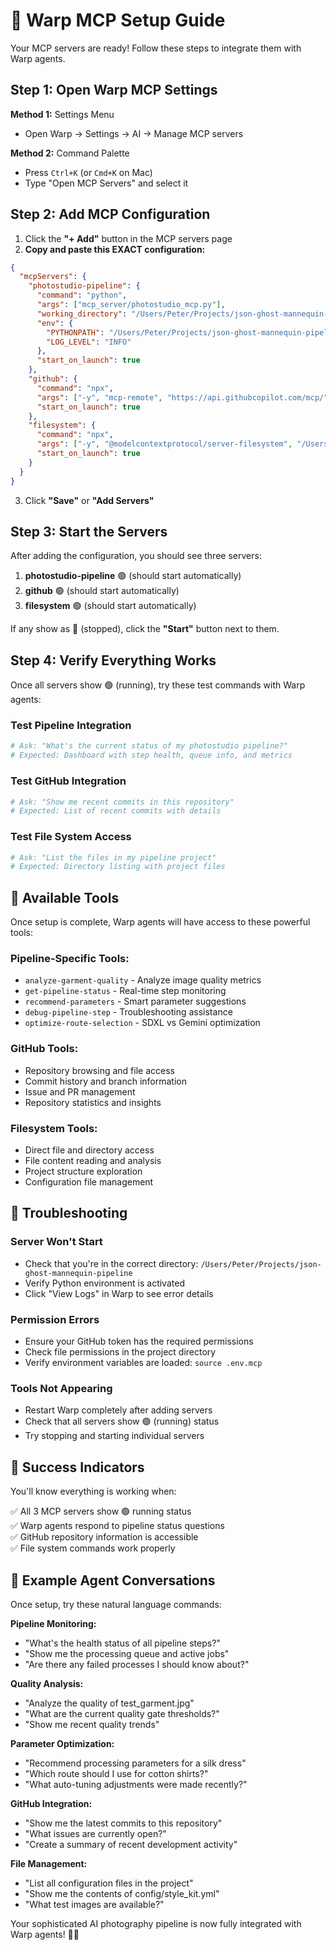 # 🚀 Warp MCP Setup Guide

Your MCP servers are ready! Follow these steps to integrate them with Warp agents.

## Step 1: Open Warp MCP Settings

**Method 1:** Settings Menu
- Open Warp → Settings → AI → Manage MCP servers

**Method 2:** Command Palette  
- Press `Ctrl+K` (or `Cmd+K` on Mac)
- Type "Open MCP Servers" and select it

## Step 2: Add MCP Configuration

1. Click the **"+ Add"** button in the MCP servers page
2. **Copy and paste this EXACT configuration:**

```json
{
  "mcpServers": {
    "photostudio-pipeline": {
      "command": "python",
      "args": ["mcp_server/photostudio_mcp.py"],
      "working_directory": "/Users/Peter/Projects/json-ghost-mannequin-pipeline",
      "env": {
        "PYTHONPATH": "/Users/Peter/Projects/json-ghost-mannequin-pipeline",
        "LOG_LEVEL": "INFO"
      },
      "start_on_launch": true
    },
    "github": {
      "command": "npx",
      "args": ["-y", "mcp-remote", "https://api.githubcopilot.com/mcp/"],
      "start_on_launch": true
    },
    "filesystem": {
      "command": "npx",
      "args": ["-y", "@modelcontextprotocol/server-filesystem", "/Users/Peter/Projects/json-ghost-mannequin-pipeline"],
      "start_on_launch": true
    }
  }
}
```

3. Click **"Save"** or **"Add Servers"**

## Step 3: Start the Servers

After adding the configuration, you should see three servers:

1. **photostudio-pipeline** 🟢 (should start automatically)
2. **github** 🟢 (should start automatically)  
3. **filesystem** 🟢 (should start automatically)

If any show as 🔴 (stopped), click the **"Start"** button next to them.

## Step 4: Verify Everything Works

Once all servers show 🟢 (running), try these test commands with Warp agents:

### Test Pipeline Integration
```bash
# Ask: "What's the current status of my photostudio pipeline?"
# Expected: Dashboard with step health, queue info, and metrics
```

### Test GitHub Integration  
```bash
# Ask: "Show me recent commits in this repository"
# Expected: List of recent commits with details
```

### Test File System Access
```bash
# Ask: "List the files in my pipeline project"
# Expected: Directory listing with project files
```

## 🎯 Available Tools

Once setup is complete, Warp agents will have access to these powerful tools:

### **Pipeline-Specific Tools:**
- `analyze-garment-quality` - Analyze image quality metrics
- `get-pipeline-status` - Real-time step monitoring  
- `recommend-parameters` - Smart parameter suggestions
- `debug-pipeline-step` - Troubleshooting assistance
- `optimize-route-selection` - SDXL vs Gemini optimization

### **GitHub Tools:**
- Repository browsing and file access
- Commit history and branch information
- Issue and PR management
- Repository statistics and insights

### **Filesystem Tools:**
- Direct file and directory access
- File content reading and analysis
- Project structure exploration
- Configuration file management

## 🚨 Troubleshooting

### Server Won't Start
- Check that you're in the correct directory: `/Users/Peter/Projects/json-ghost-mannequin-pipeline`
- Verify Python environment is activated
- Click "View Logs" in Warp to see error details

### Permission Errors
- Ensure your GitHub token has the required permissions
- Check file permissions in the project directory
- Verify environment variables are loaded: `source .env.mcp`

### Tools Not Appearing
- Restart Warp completely after adding servers
- Check that all servers show 🟢 (running) status
- Try stopping and starting individual servers

## 🎉 Success Indicators

You'll know everything is working when:

✅ All 3 MCP servers show 🟢 running status  
✅ Warp agents respond to pipeline status questions  
✅ GitHub repository information is accessible  
✅ File system commands work properly  

## 💬 Example Agent Conversations

Once setup, try these natural language commands:

**Pipeline Monitoring:**
- "What's the health status of all pipeline steps?"
- "Show me the processing queue and active jobs"
- "Are there any failed processes I should know about?"

**Quality Analysis:**
- "Analyze the quality of test_garment.jpg"
- "What are the current quality gate thresholds?"
- "Show me recent quality trends"

**Parameter Optimization:**
- "Recommend processing parameters for a silk dress"
- "Which route should I use for cotton shirts?"
- "What auto-tuning adjustments were made recently?"

**GitHub Integration:**
- "Show me the latest commits to this repository"
- "What issues are currently open?"
- "Create a summary of recent development activity"

**File Management:**
- "List all configuration files in the project"
- "Show me the contents of config/style_kit.yml"
- "What test images are available?"

Your sophisticated AI photography pipeline is now fully integrated with Warp agents! 🎨✨
